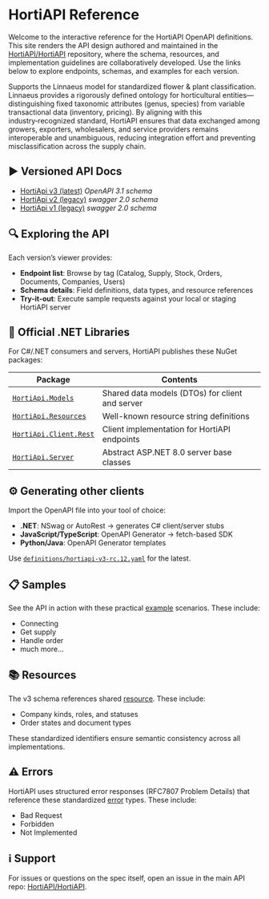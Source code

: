 # HortiAPI Reference

Welcome to the interactive reference for the HortiAPI OpenAPI definitions. This site renders the API design authored and maintained in the [HortiAPI/HortiAPI](https://github.com/HortiAPI/HortiAPI) repository, where the schema, resources, and implementation guidelines are collaboratively developed. Use the links below to explore endpoints, schemas, and examples for each version.

Supports the Linnaeus model for standardized flower & plant classification. Linnaeus provides a rigorously defined ontology for horticultural entities—distinguishing fixed taxonomic attributes (genus, species) from variable transactional data (inventory, pricing). By aligning with this industry‑recognized standard, HortiAPI ensures that data exchanged among growers, exporters, wholesalers, and service providers remains interoperable and unambiguous, reducing integration effort and preventing misclassification across the supply chain.

## ▶️ Versioned API Docs

* [HortiApi v3 (latest)](/v3) *OpenAPI 3.1 schema*
* [HortiApi v2 (legacy)](/v2) *swagger 2.0 schema*
* [HortiApi v1 (legacy)](/v1) *swagger 2.0 schema*

## 🔍 Exploring the API

Each version’s viewer provides:

* **Endpoint list**: Browse by tag (Catalog, Supply, Stock, Orders, Documents, Companies, Users)
* **Schema details**: Field definitions, data types, and resource references
* **Try-it-out**: Execute sample requests against your local or staging HortiAPI server

## 🧩 Official .NET Libraries

For C#/.NET consumers and servers, HortiAPI publishes these NuGet packages:

| Package                                                                       | Contents                                          |
| ----------------------------------------------------------------------------- | ------------------------------------------------- |
| [`HortiApi.Models`](https://www.nuget.org/packages/HortiApi.Models)           | Shared data models (DTOs) for client and server   |
| [`HortiApi.Resources`](https://www.nuget.org/packages/HortiApi.Resources)     | Well-known resource string definitions            |
| [`HortiApi.Client.Rest`](https://www.nuget.org/packages/HortiApi.Client.Rest) | Client implementation for HortiAPI endpoints      |
| [`HortiApi.Server`](https://www.nuget.org/packages/HortiApi.Server)           | Abstract ASP.NET 8.0 server base classes          |

## ⚙️ Generating other clients

Import the OpenAPI file into your tool of choice:

* **.NET**: NSwag or AutoRest → generates C# client/server stubs
* **JavaScript/TypeScript**: OpenAPI Generator → fetch-based SDK
* **Python/Java**: OpenAPI Generator templates

Use [`definitions/hortiapi-v3-rc.12.yaml`](/definitions/hortiapi-v3-rc.12.yaml) for the latest.

## 📋 Samples

See the API in action with these practical [example](/sample) scenarios. These include:

* Connecting
* Get supply
* Handle order
* much more...

## 📚 Resources

The v3 schema references shared [resource](/resource). These include:

* Company kinds, roles, and statuses
* Order states and document types

These standardized identifiers ensure semantic consistency across all implementations.

## ⚠️ Errors

HortiAPI uses structured error responses (RFC7807 Problem Details) that reference these standardized [error](/error) types. These include:

* Bad Request
* Forbidden
* Not Implemented

## ℹ️ Support

For issues or questions on the spec itself, open an issue in the main API repo: [HortiAPI/HortiAPI](https://github.com/HortiAPI/HortiAPI/issues).
